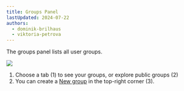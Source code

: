 ```yaml
---
title: Groups Panel
lastUpdated: 2024-07-22
authors:
  - dominik-brilhaus
  - viktoria-petrova
---
```


The groups panel lists all user groups.

![](@images/datahub/datahub-groupPanel.drawio.png)


1. Choose a tab (1) to see your groups, or explore public groups (2)
2. You can create a [New group](datahub-CreateGroup.html) in the top-right corner (3).
